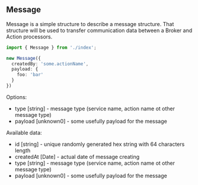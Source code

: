 ## Message
Message is a simple structure to describe a message structure. That structure will be used to transfer communication data between a Broker and Action processors.

```typescript
import { Message } from './index';

new Message({
  createdBy: 'some.actionName',
  payload: {
    foo: 'bar'
  }
})
```

Options:
* type [string] - message type (service name, action name ot other message type)
* payload [unknown0] - some usefully payload for the message

Available data:
* id [string] - unique randomly generated hex string with 64 characters length
* createdAt [Date] - actual date of message creating
* type [string] - message type (service name, action name ot other message type)
* payload [unknown0] - some usefully payload for the message